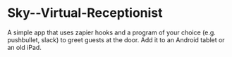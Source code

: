 # Sky--Virtual-Receptionist
A simple app that uses zapier hooks and a program of your choice (e.g. pushbullet, slack) to greet guests at the door.  Add it to an Android tablet or an old iPad.
